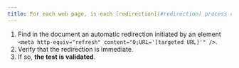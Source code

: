 ```yaml
---
title: For each web page, is each [redirection](#redirection) process carried out via a `<meta>` tag immediate (except in special cases)?
---
```


1. Find in the document an automatic redirection initiated by an element `<meta http-equiv="refresh" content="0;URL='[targeted URL]'" />`.
2. Verify that the redirection is immediate.
3. If so, **the test is validated**.
